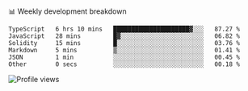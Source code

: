 📊 Weekly development breakdown
<!--START_SECTION:waka-->

```text
TypeScript   6 hrs 10 mins   █████████████████████▓░░░   87.27 %
JavaScript   28 mins         █▓░░░░░░░░░░░░░░░░░░░░░░░   06.82 %
Solidity     15 mins         █░░░░░░░░░░░░░░░░░░░░░░░░   03.76 %
Markdown     5 mins          ▒░░░░░░░░░░░░░░░░░░░░░░░░   01.41 %
JSON         1 min           ░░░░░░░░░░░░░░░░░░░░░░░░░   00.45 %
Other        0 secs          ░░░░░░░░░░░░░░░░░░░░░░░░░   00.18 %
```

<!--END_SECTION:waka-->

<img src="https://gpvc.arturio.dev/iqbalfasri" alt="Profile views"/>

